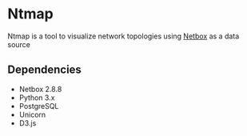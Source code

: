 # Ntmap
Ntmap is a tool to visualize network topologies using [Netbox](https://github.com/netbox-community/netbox) as a data source

## Dependencies
- Netbox 2.8.8
- Python 3.x
- PostgreSQL
- Unicorn
- D3.js
